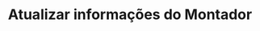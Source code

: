 ---
id: atualizar-informacoes-montador
title: Atualizar informações do Montador
sidebar_label: Atualizar informações do Montador
---